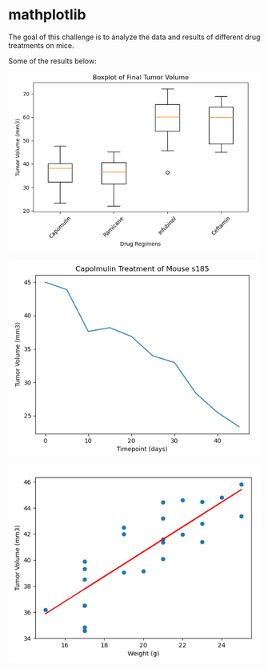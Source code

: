 # mathplotlib

The goal of this challenge is to analyze the data and results of different drug treatments on mice.

Some of the results below:

![Boxplot](Images/boxplot.png)

![Mouse_s185](Images/mouse_s185.png)

![linear_regression](Images/linear_regression.png)
